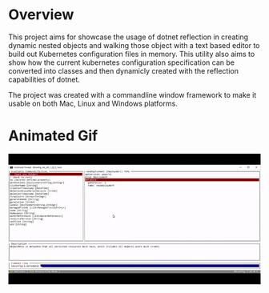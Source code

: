 # Overview

This project aims for showcase the usage of dotnet reflection in creating dynamic nested objects and walking those object with a text based editor to build out Kubernetes configuration files in memory. This utility also aims to show how the current kubernetes configuration specification can be converted into classes and then dynamicly created with the reflection capabilities of dotnet.

The project was created with a commandline window framework to make it usable on both Mac, Linux and Windows platforms.

# Animated Gif

![til](./ezgif-3-65215835e083.gif)

